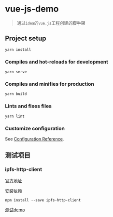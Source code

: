 # vue-js-demo

> 通过`idea`的`vue.js`工程创建的脚手架  


## Project setup
```
yarn install
```

### Compiles and hot-reloads for development
```
yarn serve
```

### Compiles and minifies for production
```
yarn build
```

### Lints and fixes files
```
yarn lint
```

### Customize configuration
See [Configuration Reference](https://cli.vuejs.org/config/).

## 测试项目
### ipfs-http-client
[官方地址](https://github.com/ipfs/js-ipfs/tree/master/packages/ipfs-http-client)  

安装依赖
```shell
npm install --save ipfs-http-client
```

[测试demo]()  

